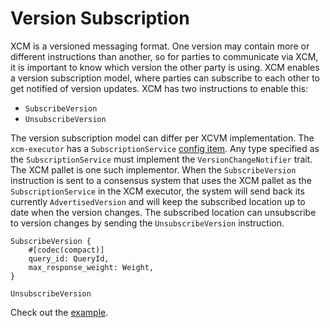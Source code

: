 # Version Subscription
XCM is a versioned messaging format. One version may contain more or different instructions than another, so for parties to communicate via XCM, it is important to know which version the other party is using. XCM enables a version subscription model, where parties can subscribe to each other to get notified of version updates. XCM has two instructions to enable this:
- `SubscribeVersion`
- `UnsubscribeVersion`

The version subscription model can differ per XCVM implementation. 
The `xcm-executor` has a `SubscriptionService` [config item](../executor_config/index.md#subscriptionservice). 
Any type specified as the `SubscriptionService` must implement the `VersionChangeNotifier` trait. 
The XCM pallet is one such implementor.
When the `SubscribeVersion` instruction is sent to a consensus system that uses the XCM pallet as the `SubscriptionService` in the XCM executor, the system will send back its currently `AdvertisedVersion` and will keep the subscribed location up to date when the version changes. 
The subscribed location can unsubscribe to version changes by sending the `UnsubscribeVersion` instruction.

```rust,noplayground
SubscribeVersion {
    #[codec(compact)]
    query_id: QueryId,
    max_response_weight: Weight,
}

UnsubscribeVersion
```

Check out the [example](https://github.com/paritytech/xcm-docs/tree/main/examples).
